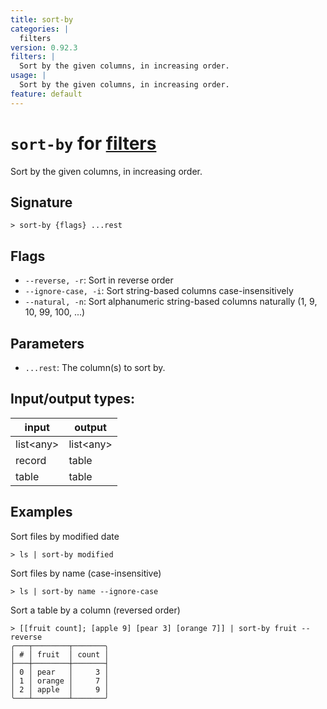 ```yaml
---
title: sort-by
categories: |
  filters
version: 0.92.3
filters: |
  Sort by the given columns, in increasing order.
usage: |
  Sort by the given columns, in increasing order.
feature: default
---
```

<!-- This file is automatically generated. Please edit the command in https://github.com/nushell/nushell instead. -->

# `sort-by` for [filters](/commands/categories/filters.md)

<div class='command-title'>Sort by the given columns, in increasing order.</div>

## Signature

```> sort-by {flags} ...rest```

## Flags

 -  `--reverse, -r`: Sort in reverse order
 -  `--ignore-case, -i`: Sort string-based columns case-insensitively
 -  `--natural, -n`: Sort alphanumeric string-based columns naturally (1, 9, 10, 99, 100, ...)

## Parameters

 -  `...rest`: The column(s) to sort by.


## Input/output types:

| input     | output    |
| --------- | --------- |
| list\<any\> | list\<any\> |
| record    | table     |
| table     | table     |
## Examples

Sort files by modified date
```nu
> ls | sort-by modified

```

Sort files by name (case-insensitive)
```nu
> ls | sort-by name --ignore-case

```

Sort a table by a column (reversed order)
```nu
> [[fruit count]; [apple 9] [pear 3] [orange 7]] | sort-by fruit --reverse
╭───┬────────┬───────╮
│ # │ fruit  │ count │
├───┼────────┼───────┤
│ 0 │ pear   │     3 │
│ 1 │ orange │     7 │
│ 2 │ apple  │     9 │
╰───┴────────┴───────╯

```
